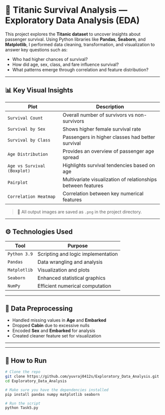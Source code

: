 # 🚢 Titanic Survival Analysis — Exploratory Data Analysis (EDA)

This project explores the **Titanic dataset** to uncover insights about passenger survival. Using Python libraries like **Pandas**, **Seaborn**, and **Matplotlib**, I performed data cleaning, transformation, and visualization to answer key questions such as:

- Who had higher chances of survival?
- How did age, sex, class, and fare influence survival?
- What patterns emerge through correlation and feature distribution?

---

## 📊 Key Visual Insights

| Plot | Description |
|------|-------------|
| `Survival Count` | Overall number of survivors vs non-survivors |
| `Survival by Sex` | Shows higher female survival rate |
| `Survival by Class` | Passengers in higher classes had better survival |
| `Age Distribution` | Provides an overview of passenger age spread |
| `Age vs Survival (Boxplot)` | Highlights survival tendencies based on age |
| `Pairplot` | Multivariate visualization of relationships between features |
| `Correlation Heatmap` | Correlation between key numerical features |

> 📁 All output images are saved as `.png` in the project directory.

---

## ⚙️ Technologies Used

| Tool        | Purpose                            |
|-------------|------------------------------------|
| `Python 3.9`| Scripting and logic implementation |
| `Pandas`    | Data wrangling and analysis        |
| `Matplotlib`| Visualization and plots            |
| `Seaborn`   | Enhanced statistical graphics      |
| `NumPy`     | Efficient numerical computation    |

---

## 🧹 Data Preprocessing

- Handled missing values in **Age** and **Embarked**
- Dropped **Cabin** due to excessive nulls
- Encoded **Sex** and **Embarked** for analysis
- Created cleaner feature set for visualization

---


---

## 🚀 How to Run

```bash
# Clone the repo
git clone https://github.com/yuvraj0412s/Exploratory_Data_Analysis.git
cd Exploratory_Data_Analysis

# Make sure you have the dependencies installed
pip install pandas numpy matplotlib seaborn

# Run the script
python Task5.py

